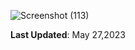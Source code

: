 
![Screenshot (113)](https://github.com/ewong128/underoneroof/assets/93020600/336c1d24-afc6-4351-b425-6f1834fe5547)

**Last Updated**: May 27,2023
